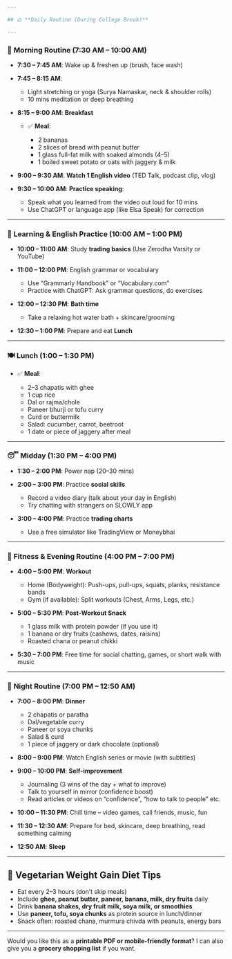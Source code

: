 ```yaml
---

## 🌞 **Daily Routine (During College Break)**

---
```


### 🌅 **Morning Routine (7:30 AM – 10:00 AM)**

* **7:30 – 7:45 AM**: Wake up & freshen up (brush, face wash)
* **7:45 – 8:15 AM**:

  * Light stretching or yoga (Surya Namaskar, neck & shoulder rolls)
  * 10 mins meditation or deep breathing
* **8:15 – 9:00 AM**: **Breakfast**

  * ✅ **Meal**:

    * 2 bananas
    * 2 slices of bread with peanut butter
    * 1 glass full-fat milk with soaked almonds (4–5)
    * 1 boiled sweet potato or oats with jaggery & milk
* **9:00 – 9:30 AM**: **Watch 1 English video** (TED Talk, podcast clip, vlog)
* **9:30 – 10:00 AM**: **Practice speaking**:

  * Speak what you learned from the video out loud for 10 mins
  * Use ChatGPT or language app (like Elsa Speak) for correction

---

### 🧠 **Learning & English Practice (10:00 AM – 1:00 PM)**

* **10:00 – 11:00 AM**: Study **trading basics** (Use Zerodha Varsity or YouTube)
* **11:00 – 12:00 PM**: English grammar or vocabulary

  * Use “Grammarly Handbook” or “Vocabulary.com”
  * Practice with ChatGPT: Ask grammar questions, do exercises
* **12:00 – 12:30 PM**: **Bath time**

  * Take a relaxing hot water bath + skincare/grooming
* **12:30 – 1:00 PM**: Prepare and eat **Lunch**

---

### 🍽️ **Lunch (1:00 – 1:30 PM)**

* ✅ **Meal**:

  * 2–3 chapatis with ghee
  * 1 cup rice
  * Dal or rajma/chole
  * Paneer bhurji or tofu curry
  * Curd or buttermilk
  * Salad: cucumber, carrot, beetroot
  * 1 date or piece of jaggery after meal

---

### 😴 **Midday (1:30 PM – 4:00 PM)**

* **1:30 – 2:00 PM**: Power nap (20–30 mins)
* **2:00 – 3:00 PM**: Practice **social skills**

  * Record a video diary (talk about your day in English)
  * Try chatting with strangers on SLOWLY app
* **3:00 – 4:00 PM**: Practice **trading charts**

  * Use a free simulator like TradingView or Moneybhai

---

### 💪 **Fitness & Evening Routine (4:00 PM – 7:00 PM)**

* **4:00 – 5:00 PM**: **Workout**

  * Home (Bodyweight): Push-ups, pull-ups, squats, planks, resistance bands
  * Gym (if available): Split workouts (Chest, Arms, Legs, etc.)
* **5:00 – 5:30 PM**: **Post-Workout Snack**

  * 1 glass milk with protein powder (if you use it)
  * 1 banana or dry fruits (cashews, dates, raisins)
  * Roasted chana or peanut chikki
* **5:30 – 7:00 PM**: Free time for social chatting, games, or short walk with music

---

### 🌙 **Night Routine (7:00 PM – 12:50 AM)**

* **7:00 – 8:00 PM**: **Dinner**

  * 2 chapatis or paratha
  * Dal/vegetable curry
  * Paneer or soya chunks
  * Salad & curd
  * 1 piece of jaggery or dark chocolate (optional)
* **8:00 – 9:00 PM**: Watch English series or movie (with subtitles)
* **9:00 – 10:00 PM**: **Self-improvement**

  * Journaling (3 wins of the day + what to improve)
  * Talk to yourself in mirror (confidence boost)
  * Read articles or videos on “confidence”, “how to talk to people” etc.
* **10:00 – 11:30 PM**: Chill time – video games, call friends, music, fun
* **11:30 – 12:30 AM**: Prepare for bed, skincare, deep breathing, read something calming
* **12:50 AM**: **Sleep**

---

## 🥗 **Vegetarian Weight Gain Diet Tips**

* Eat every 2–3 hours (don’t skip meals)
* Include **ghee, peanut butter, paneer, banana, milk, dry fruits** daily
* Drink **banana shakes, dry fruit milk, soya milk, or smoothies**
* Use **paneer, tofu, soya chunks** as protein source in lunch/dinner
* Snack often: roasted chana, murmura chivda with peanuts, energy bars

---

Would you like this as a **printable PDF or mobile-friendly format**? I can also give you a **grocery shopping list** if you want.

